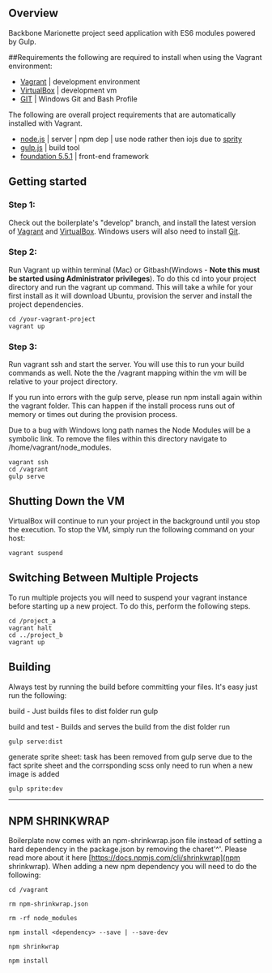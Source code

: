 ## Overview
Backbone Marionette project seed application with ES6 modules powered by Gulp.

##Requirements
the following are required to install when using the Vagrant environment:

* [Vagrant](https://www.vagrantup.com/) | development environment
* [VirtualBox](https://www.virtualbox.org/wiki/Downloads) | development vm
* [GIT](https://msysgit.github.io/) | Windows Git and Bash Profile

The following are overall project requirements that are automatically installed with Vagrant.

* [node.js](https://nodejs.org/) | server | npm dep | use node rather then iojs due to [sprity](https://www.npmjs.com/package/sprity)
* [gulp.js](http://gulpjs.com/) | build tool
* [foundation 5.5.1](http://foundation.zurb.com/) | front-end framework

## Getting started

### Step 1:
Check out the boilerplate's "develop" branch, and install the latest version of [Vagrant](https://www.vagrantup.com/) and [VirtualBox](https://www.virtualbox.org/wiki/Downloads). Windows users will also need to install [Git](https://git-scm.com/download/win).

### Step 2:
Run Vagrant up within terminal (Mac) or Gitbash(Windows - **Note this must be started using Administrator privileges**). To do this cd into your project directory and run the vagrant up command. This will take a while for your first install as it will download Ubuntu, provision the server and install the project dependencies.

    cd /your-vagrant-project
    vagrant up

### Step 3:
Run vagrant ssh and start the server. You will use this to run your build commands as well. Note the the /vagrant mapping within the vm will be relative to your project directory.

If you run into errors with the gulp serve, please run npm install again within the vagrant folder. This can happen if the install process runs out of memory or times out during the provision process.

Due to a bug with Windows long path names the Node Modules will be a symbolic link. To remove the files within this directory navigate to /home/vagrant/node_modules.

    vagrant ssh
    cd /vagrant
    gulp serve

## Shutting Down the VM

VirtualBox will continue to run your project in the background until you stop the execution. To stop the VM, simply run the following command on your host:

    vagrant suspend

## Switching Between Multiple Projects

To run multiple projects you will need to suspend your vagrant instance before starting up a new project. To do this, perform the following steps.

    cd /project_a
    vagrant halt
    cd ../project_b
    vagrant up

## Building

Always test by running the build before committing your files. It's easy just run the following:

build - Just builds files to dist folder
run
    gulp

build and test - Builds and serves the build from the dist folder
run

    gulp serve:dist

generate sprite sheet: task has been removed from gulp serve
    due to the fact sprite sheet and the corrsponding scss only need to run when a new image is added

    gulp sprite:dev

-------------------------------

## NPM SHRINKWRAP

Boilerplate now comes with an npm-shrinkwrap.json file instead of setting a hard dependency in the package.json by removing the charet'^'.  Please read more about it here [https://docs.npmjs.com/cli/shrinkwrap](npm shrinkwrap).  When adding a new npm dependency you will need to do the following:

    cd /vagrant

    rm npm-shrinkwrap.json

    rm -rf node_modules

    npm install <dependency> --save | --save-dev

    npm shrinkwrap

    npm install